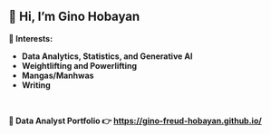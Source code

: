 ## 👋 Hi, I’m Gino Hobayan

 **👀 Interests:**
 - **Data Analytics, Statistics, and Generative AI**
 - **Weightlifting and Powerlifting**
 - **Mangas/Manhwas**
 - **Writing**

<br>

**💼 Data Analyst Portfolio 👉 https://gino-freud-hobayan.github.io/**




<!---
Gino-Freud-Hobayan/Gino-Freud-Hobayan is a ✨ special ✨ repository because its `README.md` (this file) appears on your GitHub profile.
You can click the Preview link to take a look at your changes.
--->
